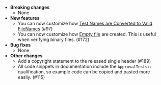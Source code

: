 <!-- See the [v.x.y.z milestone](https://github.com/approvals/ApprovalTests.cpp/milestone/__MILESTONE_NUMBER__?closed=1) for the full list of changes. -->

* **Breaking changes**
    * None
* **New features**
    * You can now customize how [Test Names are Converted to Valid FileNames](/doc/Namers.md#converting-test-names-to-valid-filenames) (#97)
    * You can now customize how [Empty file](/doc/Writers.md#empty-files) are created. This is useful when verifying binary files. (#172)
* **Bug fixes**
    * None
* **Other changes**
    * Add a copyright statement to the released single header (#189)
    * All code snippets in documentation include the `ApprovalTests::` qualification, so example code can be copied and pasted more easily. (#115)
